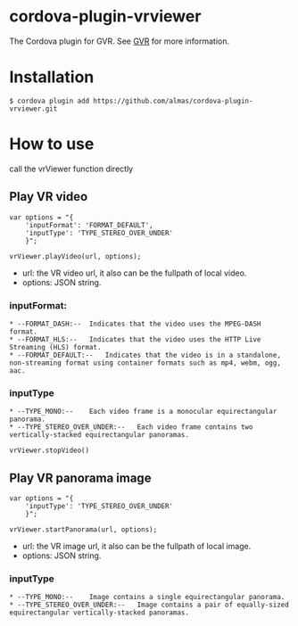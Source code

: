 # cordova-plugin-vrviewer

The Cordova plugin for GVR.
See [GVR](https://developers.google.com/vr) for more information.

# Installation

`$ cordova plugin add https://github.com/almas/cordova-plugin-vrviewer.git`

# How to use

call the vrViewer function directly

## Play VR video ##
```
var options = "{
    'inputFormat': 'FORMAT_DEFAULT',
    'inputType': 'TYPE_STEREO_OVER_UNDER'
    }";

vrViewer.playVideo(url, options);
```

* url: the VR video url, it also can be the fullpath of local video.
* options: JSON string.

### inputFormat: ###
    * --FORMAT_DASH:-- 	Indicates that the video uses the MPEG-DASH format.
    * --FORMAT_HLS:--  	Indicates that the video uses the HTTP Live Streaming (HLS) format.
    * --FORMAT_DEFAULT:--  	Indicates that the video is in a standalone, non-streaming format using container formats such as mp4, webm, ogg, aac.
### inputType ###
    * --TYPE_MONO:--  	Each video frame is a monocular equirectangular panorama.
    * --TYPE_STEREO_OVER_UNDER:--  	Each video frame contains two vertically-stacked equirectangular panoramas.

`vrViewer.stopVideo()`


## Play VR panorama image ##
```
var options = "{
    'inputType': 'TYPE_STEREO_OVER_UNDER'
    }";

vrViewer.startPanorama(url, options);
```

* url: the VR image url, it also can be the fullpath of local image.
* options: JSON string.

### inputType ###
    * --TYPE_MONO:--  	Image contains a single equirectangular panorama.
    * --TYPE_STEREO_OVER_UNDER:--  	Image contains a pair of equally-sized equirectangular vertically-stacked panoramas.
